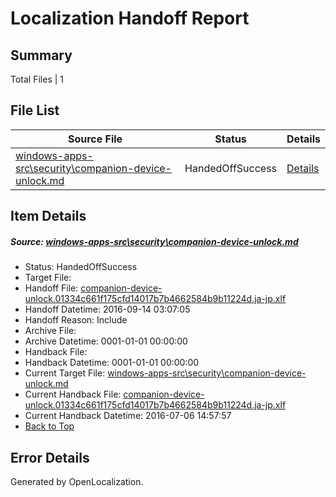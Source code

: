 # <a name='report-top'></a> Localization Handoff Report

## Summary
 Total Files | 1

## File List
 Source File | Status | Details 
 ----------- | ------ | ------- 
 [windows-apps-src\security\companion-device-unlock.md](https://github.com/Microsoft/windows-apps/blob/fcff9982a0a4f42f864d1ade214b475458b7d37a/windows-apps-src/security/companion-device-unlock.md) | HandedOffSuccess | [Details](#04e68203367b2366fa64decd067dc6e8526ce71e5148)

## Item Details
##### <a name='04e68203367b2366fa64decd067dc6e8526ce71e5148'></a> Source: [windows-apps-src\security\companion-device-unlock.md](https://github.com/Microsoft/windows-apps/blob/fcff9982a0a4f42f864d1ade214b475458b7d37a/windows-apps-src/security/companion-device-unlock.md)
* Status: HandedOffSuccess
* Target File: 
* Handoff File: [companion-device-unlock.01334c661f175cfd14017b7b4662584b9b11224d.ja-jp.xlf](https://github.com/Microsoft/WDG.handoff/blob/aeeb872e4eb647ef87f1a3fdcaeb201621eb6d86/ol-handoff/Microsoft/windows-apps.ja-jp/master/companion-device-unlock.01334c661f175cfd14017b7b4662584b9b11224d.ja-jp.xlf)
* Handoff Datetime: 2016-09-14 03:07:05
* Handoff Reason: Include
* Archive File: 
* Archive Datetime: 0001-01-01 00:00:00
* Handback File: 
* Handback Datetime: 0001-01-01 00:00:00
* Current Target File: [windows-apps-src\security\companion-device-unlock.md](https://github.com/Microsoft/windows-apps.ja-jp/blob/50184089ee68f46cd2f416adf3a3994777b91210/windows-apps-src/security/companion-device-unlock.md)
* Current Handback File: [companion-device-unlock.01334c661f175cfd14017b7b4662584b9b11224d.ja-jp.xlf](https://github.com/Microsoft/WDG.handback/blob/4b30c8e256811740592ee2bde985c1f06955abde/ol-handback/Microsoft/windows-apps.ja-jp/master/companion-device-unlock.01334c661f175cfd14017b7b4662584b9b11224d.ja-jp.xlf)
* Current Handback Datetime: 2016-07-06 14:57:57
* [Back to Top](#report-top)


## Error Details

Generated by OpenLocalization.
